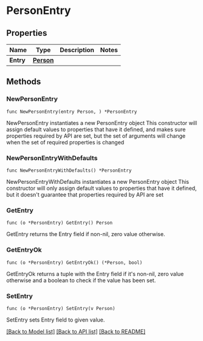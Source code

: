 # PersonEntry

## Properties

Name | Type | Description | Notes
------------ | ------------- | ------------- | -------------
**Entry** | [**Person**](Person.md) |  | 

## Methods

### NewPersonEntry

`func NewPersonEntry(entry Person, ) *PersonEntry`

NewPersonEntry instantiates a new PersonEntry object
This constructor will assign default values to properties that have it defined,
and makes sure properties required by API are set, but the set of arguments
will change when the set of required properties is changed

### NewPersonEntryWithDefaults

`func NewPersonEntryWithDefaults() *PersonEntry`

NewPersonEntryWithDefaults instantiates a new PersonEntry object
This constructor will only assign default values to properties that have it defined,
but it doesn't guarantee that properties required by API are set

### GetEntry

`func (o *PersonEntry) GetEntry() Person`

GetEntry returns the Entry field if non-nil, zero value otherwise.

### GetEntryOk

`func (o *PersonEntry) GetEntryOk() (*Person, bool)`

GetEntryOk returns a tuple with the Entry field if it's non-nil, zero value otherwise
and a boolean to check if the value has been set.

### SetEntry

`func (o *PersonEntry) SetEntry(v Person)`

SetEntry sets Entry field to given value.



[[Back to Model list]](../README.md#documentation-for-models) [[Back to API list]](../README.md#documentation-for-api-endpoints) [[Back to README]](../README.md)


